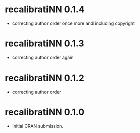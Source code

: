 # recalibratiNN 0.1.4
* correcting author order once more and including copyright

# recalibratiNN 0.1.3
* correcting author order again

# recalibratiNN 0.1.2
* correcting author order

# recalibratiNN 0.1.0

* Initial CRAN submission.
